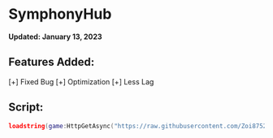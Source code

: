 # SymphonyHub

**Updated: January 13, 2023**

## Features Added:
[+] Fixed Bug
[+] Optimization
[+] Less Lag

## Script:

```lua
loadstring(game:HttpGetAsync("https://raw.githubusercontent.com/Zoi8752/SymphonyHub/main/Script"))()
```
